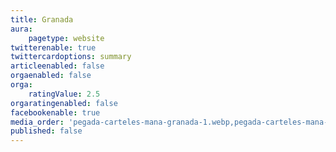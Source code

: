 ```yaml
---
title: Granada
aura:
    pagetype: website
twitterenable: true
twittercardoptions: summary
articleenabled: false
orgaenabled: false
orga:
    ratingValue: 2.5
orgaratingenabled: false
facebookenable: true
media_order: 'pegada-carteles-mana-granada-1.webp,pegada-carteles-mana-granada-2.webp,pegada-carteles-mana-granada-3.webp,pegada-carteles-mana-granada-4.webp,pegada-carteles-mana-granada-5.webp,pegada-carteles-mana-granada-6.webp,pegada-carteles-mana-granada-7.webp,pegada-carteles-mana-granada-8.webp,pegada-carteles-mana-granada-9.webp,pegada-carteles-mana-granada-10.webp,pegada-carteles-mana-granada-11.webp,pegada-carteles-mana-granada-12.webp,pegada-carteles-mana-granada-13.webp,pegada-carteles-mana-granada-14.webp,pegada-carteles-mana-granada-15.webp,pegada-carteles-mana-granada-16.webp,pegada-carteles-mana-granada-17.webp,pegada-carteles-mana-granada-18.webp,pegada-carteles-mana-granada-19.webp,pegada-carteles-mana-granada-20.webp,pegada-carteles-mana-granada-21.webp,pegada-carteles-mana-granada-22.webp,pegada-carteles-mana-granada-23.webp,pegada-carteles-mana-granada-24.webp,pegada-carteles-mana-granada-25.webp,pegada-carteles-mana-granada-26.webp,pegada-carteles-mana-granada-27.webp,pegada-carteles-mana-granada-28.webp,pegada-carteles-mana-granada-29.webp,pegada-carteles-mana-granada-30.webp,pegada-carteles-mana-granada-31.webp,pegada-carteles-mana-granada-32.webp,pegada-carteles-mana-granada-33.webp,pegada-carteles-mana-granada-34.webp,pegada-carteles-mana-granada-35.webp,pegada-carteles-mana-granada-36.webp,pegada-carteles-mana-granada-37.webp,pegada-carteles-mana-granada-38.webp,pegada-carteles-mana-granada-39.webp,pegada-carteles-mana-granada-40.webp,pegada-carteles-mana-granada-41.webp,pegada-carteles-mana-granada-42.webp,pegada-carteles-mana-granada-43.webp,pegada-carteles-mana-granada-44.webp,pegada-carteles-mana-granada-45.webp,pegada-carteles-mana-granada-46.webp,pegada-carteles-mana-granada-47.webp,pegada-carteles-mana-granada-48.webp,pegada-carteles-mana-granada-49.webp,pegada-carteles-mana-granada-50.webp,pegada-carteles-mana-granada-51.webp,pegada-carteles-mana-granada-52.webp,pegada-carteles-mana-granada-53.webp,pegada-carteles-mana-granada-54.webp,pegada-carteles-mana-granada-55.webp,pegada-carteles-mana-granada-56.webp,pegada-carteles-mana-granada-57.webp,pegada-carteles-mana-granada-58.webp,pegada-carteles-mana-granada-59.webp,pegada-carteles-mana-granada-60.webp,pegada-carteles-mana-granada-61.webp,pegada-carteles-mana-granada-62.webp,pegada-carteles-mana-granada-63.webp,pegada-carteles-mana-granada-64.webp,pegada-carteles-mana-granada-65.webp,pegada-carteles-mana-granada-66.webp,pegada-carteles-mana-granada-67.webp,pegada-carteles-mana-granada-68.webp,pegada-carteles-mana-granada-69.webp,pegada-carteles-mana-granada-71.webp,pegada-carteles-mana-granada-72.webp,pegada-carteles-mana-granada-73.webp,pegada-carteles-mana-granada-74.webp,pegada-carteles-mana-granada-75.webp,pegada-carteles-mana-granada-76.webp,pegada-carteles-mana-granada-77.webp,pegada-carteles-mana-granada-78.webp,pegada-carteles-mana-granada-79.webp,pegada-carteles-mana-granada-80.webp,pegada-carteles-mana-granada-81.webp,pegada-carteles-mana-granada-82.webp,pegada-carteles-mana-granada-83.webp,pegada-carteles-mana-granada-84.webp,pegada-carteles-mana-granada-85.webp,pegada-carteles-mana-granada-86.webp,pegada-carteles-mana-granada-87.webp,pegada-carteles-mana-granada-88.webp,pegada-carteles-mana-granada-89.webp,pegada-carteles-mana-granada-90.webp,pegada-carteles-mana-granada-91.webp,pegada-carteles-mana-granada-92.webp,pegada-carteles-mana-granada-93.webp,pegada-carteles-mana-granada-94.webp,pegada-carteles-mana-granada-95.webp,pegada-carteles-mana-granada-96.webp,pegada-carteles-mana-granada-97.webp,pegada-carteles-mana-granada-98.webp,pegada-carteles-mana-granada-99.webp,pegada-carteles-mana-granada-100.webp,pegada-carteles-mana-granada-101.webp,pegada-carteles-mana-granada-102.webp,pegada-carteles-mana-granada-103.webp,pegada-carteles-mana-granada-104.webp,pegada-carteles-mana-granada-105.webp,pegada-carteles-mana-granada-106.webp,pegada-carteles-mana-granada-107.webp,pegada-carteles-mana-granada-108.webp,pegada-carteles-mana-granada-109.webp,pegada-carteles-mana-granada-110.webp,pegada-carteles-mana-granada-111.webp,pegada-carteles-mana-granada-112.webp,pegada-carteles-mana-granada-113.webp,pegada-carteles-mana-granada-114.webp,pegada-carteles-mana-granada-115.webp,pegada-carteles-mana-granada-116.webp,pegada-carteles-mana-granada-117.webp,pegada-carteles-mana-granada-118.webp,pegada-carteles-mana-granada-119.webp,pegada-carteles-mana-granada-120.webp,pegada-carteles-mana-granada-121.webp,pegada-carteles-mana-granada-122.webp,pegada-carteles-mana-granada-123.webp'
published: false
---
```


